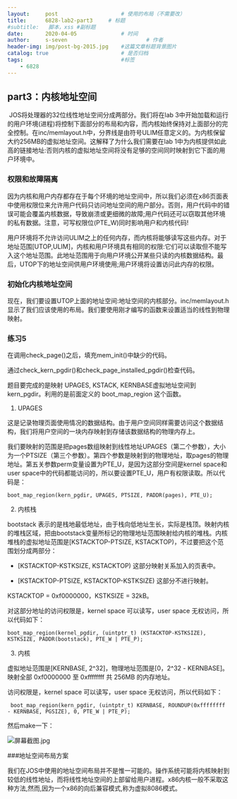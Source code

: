 ```yaml
---
layout:     post   				    # 使用的布局（不需要改）
title:      6828-lab2-part3		# 标题 
#subtitle:   脚本，xss #副标题
date:       2020-04-05 				# 时间
author:     s-seven 						# 作者
header-img: img/post-bg-2015.jpg 	#这篇文章标题背景图片
catalog: true 						# 是否归档
tags:								#标签
    - 6828
---
```


## part3：内核地址空间

​		JOS将处理器的32位线性地址空间分成两部分。我们将在lab 3中开始加载和运行的用户环境(进程)将控制下面部分的布局和内容，而内核始终保持对上面部分的完全控制。在inc/memlayout.h中，分界线是由符号ULIM任意定义的。为内核保留大约256MB的虚拟地址空间。这解释了为什么我们需要在lab 1中为内核提供如此高的链接地址:否则内核的虚拟地址空间将没有足够的空间同时映射到它下面的用户环境中。

### 权限和故障隔离

​		因为内核和用户内存都存在于每个环境的地址空间中，所以我们必须在x86页面表中使用权限位来允许用户代码只访问地址空间的用户部分。否则，用户代码中的错误可能会覆盖内核数据，导致崩溃或更细微的故障;用户代码还可以窃取其他环境的私有数据。注意，可写权限位(PTE_W)同时影响用户和内核代码!

​		用户环境将不允许访问ULIM之上的任何内存，而内核将能够读写这些内存。对于地址范围[UTOP,ULIM]，内核和用户环境具有相同的权限:它们可以读取但不能写入这个地址范围。此地址范围用于向用户环境公开某些只读的内核数据结构。最后，UTOP下的地址空间供用户环境使用;用户环境将设置访问此内存的权限。

### 初始化内核地址空间

​		现在，我们要设置UTOP上面的地址空间:地址空间的内核部分。inc/memlayout.h显示了我们应该使用的布局。我们要使用刚才编写的函数来设置适当的线性到物理映射。

### 练习5

在调用check_page()之后，填充mem_init()中缺少的代码。

通过check_kern_pgdir()和check_page_installed_pgdir()检查代码。

题目要完成的是映射 UPAGES, KSTACK, KERNBASE虚拟地址空间到kern_pgdir。利用的是前面定义的 boot_map_region 这个函数。

1. UPAGES

这是记录物理页面使用情况的数据结构。由于用户空间同样需要访问这个数据结构，我们将用户空间的一块内存映射到存储该数据结构的物理内存上。

我们要映射的范围是把pages数组映射到线性地址UPAGES（第二个参数），大小为一个PTSIZE（第三个参数）。第四个参数是映射到的物理地址，取pages的物理地址。第五关参数perm变量设置为PTE_U，是因为这部分空间是kernel space和user space中的代码都能访问的，所以要设置PTE_U，用户有权限读取。所以代码是：

`boot_map_region(kern_pgdir, UPAGES, PTSIZE, PADDR(pages), PTE_U);`

2. 内核栈

bootstack 表示的是栈地最低地址，由于栈向低地址生长，实际是栈顶。映射内核的堆栈区域，把由bootstack变量所标记的物理地址范围映射给内核的堆栈。内核堆栈的虚拟地址范围是[KSTACKTOP-PTSIZE, KSTACKTOP)，不过要把这个范围划分成两部分：

* [KSTACKTOP-KSTKSIZE, KSTACKTOP) 这部分映射关系加入的页表中。

* [KSTACKTOP-PTSIZE, KSTACKTOP-KSTKSIZE) 这部分不进行映射。

KSTACKTOP = 0xf0000000，KSTKSIZE = 32kB。

对这部分地址的访问权限是，kernel space 可以读写，user space 无权访问，所以代码如下：

` boot_map_region(kernel_pgdir, (uintptr_t) (KSTACKTOP-KSTKSIZE), KSTKSIZE, PADDR(bootstack), PTE_W | PTE_P);	`

3. 内核

虚拟地址范围是[KERNBASE, 2^32]，物理地址范围是[0，2^32 - KERNBASE]。映射全部 0xf0000000 至 0xffffffff 共 256MB 的内存地址。

访问权限是，kernel space 可以读写，user space 无权访问，所以代码如下：

` boot_map_region(kern_pgdir, (uintptr_t) KERNBASE, ROUNDUP(0xffffffff - KERNBASE, PGSIZE), 0, PTE_W | PTE_P);`

然后make一下：

![屏幕截图.jpg](http://ww1.sinaimg.cn/large/005KQQDely1gdj87l8kavj30cc04gmxc.jpg)

###地址空间布局方案

我们在JOS中使用的地址空间布局并不是惟一可能的。操作系统可能将内核映射到较低的线性地址，而将线性地址空间的上部留给用户进程。x86内核一般不采取这种方法,然而,因为一个x86的向后兼容模式,称为虚拟8086模式。

